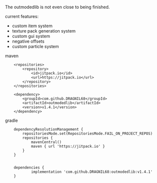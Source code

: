 The outmodedlib is not even close to being finished.

current features:
- custom item system
- texture pack generation system
- custom gui system
- negative offsets
- custom particle system

maven
```
	<repositories>
		<repository>
		    <id>jitpack.io</id>
		    <url>https://jitpack.io</url>
		</repository>
	</repositories>
```
```
	<dependency>
	    <groupId>com.github.DRAGNIL68</groupId>
	    <artifactId>outmodedlib</artifactId>
	    <version>v1.4.1</version>
	</dependency>
```
gradle
```
	dependencyResolutionManagement {
		repositoriesMode.set(RepositoriesMode.FAIL_ON_PROJECT_REPOS)
		repositories {
			mavenCentral()
			maven { url 'https://jitpack.io' }
		}
	}
```
```

	dependencies {
	        implementation 'com.github.DRAGNIL68:outmodedlib:v1.4.1'
	}
```

